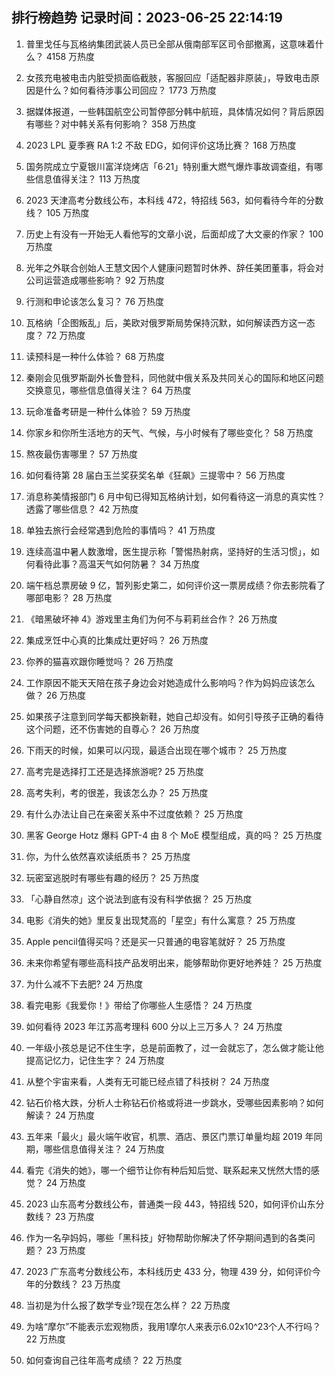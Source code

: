 
## 排行榜趋势 记录时间：2023-06-25 22:14:19
  
  1. 普里戈任与瓦格纳集团武装人员已全部从俄南部军区司令部撤离，这意味着什么？ 4158 万热度
    
  2. 女孩充电被电击内脏受损面临截肢，客服回应「适配器非原装」，导致电击原因是什么？如何看待涉事公司回应？ 1773 万热度
    
  3. 据媒体报道，一些韩国航空公司暂停部分韩中航班，具体情况如何？背后原因有哪些？对中韩关系有何影响？ 358 万热度
    
  4. 2023 LPL 夏季赛 RA 1:2 不敌 EDG，如何评价这场比赛？ 168 万热度
    
  5. 国务院成立宁夏银川富洋烧烤店「6·21」特别重大燃气爆炸事故调查组，有哪些信息值得关注？ 113 万热度
    
  6. 2023 天津高考分数线公布，本科线 472，特招线 563，如何看待今年的分数线？ 105 万热度
    
  7. 历史上有没有一开始无人看他写的文章小说，后面却成了大文豪的作家？ 100 万热度
    
  8. 光年之外联合创始人王慧文因个人健康问题暂时休养、辞任美团董事，将会对公司运营造成哪些影响？ 92 万热度
    
  9. 行测和申论该怎么复习？ 76 万热度
    
  10. 瓦格纳「企图叛乱」后，美欧对俄罗斯局势保持沉默，如何解读西方这一态度？ 72 万热度
    
  11. 读预科是一种什么体验？ 68 万热度
    
  12. 秦刚会见俄罗斯副外长鲁登科，同他就中俄关系及共同关心的国际和地区问题交换意见，哪些信息值得关注？ 64 万热度
    
  13. 玩命准备考研是一种什么体验？ 59 万热度
    
  14. 你家乡和你所生活地方的天气、气候，与小时候有了哪些变化？ 58 万热度
    
  15. 熬夜最伤害哪里？ 57 万热度
    
  16. 如何看待第 28 届白玉兰奖获奖名单《狂飙》三提零中？ 56 万热度
    
  17. 消息称美情报部门 6 月中旬已得知瓦格纳计划，如何看待这一消息的真实性？透露了哪些信息？ 42 万热度
    
  18. 单独去旅行会经常遇到危险的事情吗？ 41 万热度
    
  19. 连续高温中暑人数激增，医生提示称「警惕热射病，坚持好的生活习惯」，如何看待此事？高温天气如何防暑？ 34 万热度
    
  20. 端午档总票房破 9 亿，暂列影史第二，如何评价这一票房成绩？你去影院看了哪部电影？ 28 万热度
    
  21. 《暗黑破坏神 4》游戏里主角们为何不与莉莉丝合作？ 26 万热度
    
  22. 集成烹饪中心真的比集成灶更好吗？ 26 万热度
    
  23. 你养的猫喜欢跟你睡觉吗？ 26 万热度
    
  24. 工作原因不能天天陪在孩子身边会对她造成什么影响吗？作为妈妈应该怎么做？ 26 万热度
    
  25. 如果孩子注意到同学每天都换新鞋，她自己却没有。如何引导孩子正确的看待这个问题，还不伤害她的自尊心？ 26 万热度
    
  26. 下雨天的时候，如果可以闪现，最适合出现在哪个城市？ 25 万热度
    
  27. 高考完是选择打工还是选择旅游呢? 25 万热度
    
  28. 高考失利，考的很差，我该怎么办？ 25 万热度
    
  29. 有什么办法让自己在亲密关系中不过度依赖？ 25 万热度
    
  30. 黑客 George Hotz 爆料 GPT-4 由 8 个 MoE 模型组成，真的吗？ 25 万热度
    
  31. 你，为什么依然喜欢读纸质书？ 25 万热度
    
  32. 玩密室逃脱时有哪些有趣的经历？ 25 万热度
    
  33. 「心静自然凉」这个说法到底有没有科学依据？ 25 万热度
    
  34. 电影《消失的她》里反复出现梵高的「星空」有什么寓意？ 25 万热度
    
  35. Apple pencil值得买吗？还是买一只普通的电容笔就好？ 25 万热度
    
  36. 未来你希望有哪些高科技产品发明出来，能够帮助你更好地养娃？ 25 万热度
    
  37. 为什么减不下去肥? 24 万热度
    
  38. 看完电影《我爱你！》带给了你哪些人生感悟？ 24 万热度
    
  39. 如何看待 2023 年江苏高考理科 600 分以上三万多人？ 24 万热度
    
  40. 一年级小孩总是记不住生字，总是前面教了，过一会就忘了，怎么做才能让他提高记忆力，记住生字？ 24 万热度
    
  41. 从整个宇宙来看，人类有无可能已经点错了科技树？ 24 万热度
    
  42. 钻石价格大跌，分析人士称钻石价格或将进一步跳水，受哪些因素影响？如何解读？ 24 万热度
    
  43. 五年来「最火」最火端午收官，机票、酒店、景区门票订单量均超 2019 年同期，哪些信息值得关注？ 24 万热度
    
  44. 看完《消失的她》，哪一个细节让你有种后知后觉、联系起来又恍然大悟的感觉？ 24 万热度
    
  45. 2023 山东高考分数线公布，普通类一段 443，特招线 520，如何评价山东分数线？ 23 万热度
    
  46. 作为一名孕妈妈，哪些「黑科技」好物帮助你解决了怀孕期间遇到的各类问题？ 23 万热度
    
  47. 2023 广东高考分数线公布，本科线历史 433 分，物理 439 分，如何评价今年的分数线？ 23 万热度
    
  48. 当初是为什么报了数学专业?现在怎么样？ 22 万热度
    
  49. 为啥“摩尔”不能表示宏观物质，我用1摩尔人来表示6.02x10^23个人不行吗？ 22 万热度
    
  50. 如何查询自己往年高考成绩？ 22 万热度
    